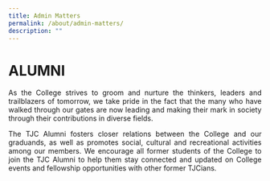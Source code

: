 ```yaml
---
title: Admin Matters
permalink: /about/admin-matters/
description: ""
---
```

# ALUMNI

<p style="text-align: justify;">As the College strives to groom and nurture the thinkers, leaders and trailblazers of tomorrow, we take pride in the fact that the many who have walked through our gates are now leading and making their mark in society through their contributions in diverse fields.</p>


<p style="text-align: justify;">The TJC Alumni fosters closer relations between the College and our graduands, as well as promotes social, cultural and recreational activities among our members. We encourage all former students of the College to join the TJC Alumni to help them stay connected and updated on College events and fellowship opportunities with other former TJCians.</p>